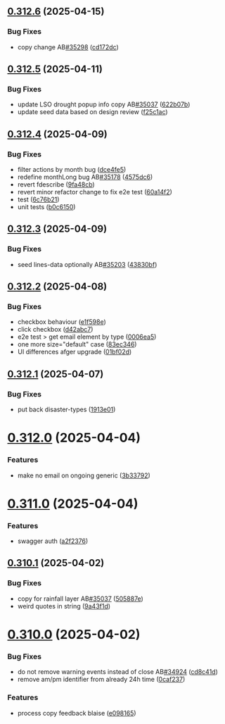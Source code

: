 ## [0.312.6](https://github.com/rodekruis/IBF-system/compare/v0.312.5...v0.312.6) (2025-04-15)


### Bug Fixes

* copy change AB[#35298](https://github.com/rodekruis/IBF-system/issues/35298) ([cd172dc](https://github.com/rodekruis/IBF-system/commit/cd172dc7cca39f59479233617adac3ea282be718))



## [0.312.5](https://github.com/rodekruis/IBF-system/compare/v0.312.4...v0.312.5) (2025-04-11)


### Bug Fixes

* update LSO drought popup info copy AB[#35037](https://github.com/rodekruis/IBF-system/issues/35037) ([622b07b](https://github.com/rodekruis/IBF-system/commit/622b07b15cc40ca83cf1868ed224eb2d4b5b34d7))
* update seed data based on design review ([f25c1ac](https://github.com/rodekruis/IBF-system/commit/f25c1ac98a6c7f5f9304da6c50a91791be04ae25))



## [0.312.4](https://github.com/rodekruis/IBF-system/compare/v0.312.3...v0.312.4) (2025-04-09)


### Bug Fixes

* filter actions by month bug ([dce4fe5](https://github.com/rodekruis/IBF-system/commit/dce4fe56b51d14a27b03ad1b02ef3b60ddf28c03))
* redefine monthLong bug AB[#35178](https://github.com/rodekruis/IBF-system/issues/35178) ([4575dc6](https://github.com/rodekruis/IBF-system/commit/4575dc622009f2c2f8da9d7b2bc4571f53a55fa0))
* revert fdescribe ([9fa48cb](https://github.com/rodekruis/IBF-system/commit/9fa48cb025e21bc82227a57f187cdfd6713a4b1b))
* revert minor refactor change to fix e2e test ([60a14f2](https://github.com/rodekruis/IBF-system/commit/60a14f2007a802be49d228992d962c2d83e15c3c))
* test ([6c76b21](https://github.com/rodekruis/IBF-system/commit/6c76b21e21e9e774d857aacadb3e6614aeb36e3d))
* unit tests ([b0c6150](https://github.com/rodekruis/IBF-system/commit/b0c6150712f1bc46e85a50b5eac708bcc344a012))



## [0.312.3](https://github.com/rodekruis/IBF-system/compare/v0.312.2...v0.312.3) (2025-04-09)


### Bug Fixes

* seed lines-data optionally AB[#35203](https://github.com/rodekruis/IBF-system/issues/35203) ([43830bf](https://github.com/rodekruis/IBF-system/commit/43830bf6378de5f0a62f1d99044f7a966f844b19))



## [0.312.2](https://github.com/rodekruis/IBF-system/compare/v0.312.1...v0.312.2) (2025-04-08)


### Bug Fixes

* checkbox behaviour ([e1f598e](https://github.com/rodekruis/IBF-system/commit/e1f598edc2a61828098eed5a0f613128af65c947))
* click checkbox ([d42abc7](https://github.com/rodekruis/IBF-system/commit/d42abc715c1a6cae2819ceee816e142039bba91f))
* e2e test > get email element by type ([0006ea5](https://github.com/rodekruis/IBF-system/commit/0006ea58a1477606f59e884a321219a1fb0d778c))
* one more size="default" case ([83ec346](https://github.com/rodekruis/IBF-system/commit/83ec346e6239018c09b9730bad618b6ed0339f7a))
* UI differences afger upgrade ([01bf02d](https://github.com/rodekruis/IBF-system/commit/01bf02da015396a6c22a6a3621b7daa10955c6b9))



## [0.312.1](https://github.com/rodekruis/IBF-system/compare/v0.312.0...v0.312.1) (2025-04-07)


### Bug Fixes

* put back disaster-types ([1913e01](https://github.com/rodekruis/IBF-system/commit/1913e017bb65df161e9fb3f6964ff642a2c97e80))



# [0.312.0](https://github.com/rodekruis/IBF-system/compare/v0.311.0...v0.312.0) (2025-04-04)


### Features

* make no email on ongoing generic ([3b33792](https://github.com/rodekruis/IBF-system/commit/3b337923ed63b906e85ca876dbbb3eb204d8a4b8))



# [0.311.0](https://github.com/rodekruis/IBF-system/compare/v0.310.1...v0.311.0) (2025-04-04)


### Features

* swagger auth ([a2f2376](https://github.com/rodekruis/IBF-system/commit/a2f2376d9a877a1dd65901c213a63ecea59cfd5b))



## [0.310.1](https://github.com/rodekruis/IBF-system/compare/v0.310.0...v0.310.1) (2025-04-02)


### Bug Fixes

* copy for rainfall layer AB[#35037](https://github.com/rodekruis/IBF-system/issues/35037) ([505887e](https://github.com/rodekruis/IBF-system/commit/505887eb6c0bb8ccab5f75ff21acfd33e334cfea))
* weird quotes in string ([9a43f1d](https://github.com/rodekruis/IBF-system/commit/9a43f1d5ecf40f0670a84a4e36a623a108fdaf4e))



# [0.310.0](https://github.com/rodekruis/IBF-system/compare/v0.309.1...v0.310.0) (2025-04-02)


### Bug Fixes

* do not remove warning events instead of close AB[#34924](https://github.com/rodekruis/IBF-system/issues/34924) ([cd8c41d](https://github.com/rodekruis/IBF-system/commit/cd8c41d78942bbaa1097558a55c0b89f7ae89542))
* remove am/pm identifier from already 24h time ([0caf237](https://github.com/rodekruis/IBF-system/commit/0caf2372177b8729c6a71ebf64908fcee8a575bd))


### Features

* process copy feedback blaise ([e098165](https://github.com/rodekruis/IBF-system/commit/e098165cc33ce323755c0c7408abe64052ece06a))




